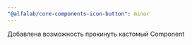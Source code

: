 ```yaml
---
"@alfalab/core-components-icon-button": minor
---
```


Добавлена возможность прокинуть кастомый Component
